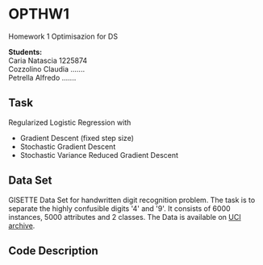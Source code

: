 # OPTHW1
Homework 1 Optimisazion for DS

**Students:**\
Caria Natascia       1225874\
Cozzolino Claudia    .......\
Petrella Alfredo     .......

## Task
Regularized Logistic Regression with
- Gradient Descent (fixed step size)
- Stochastic Gradient Descent
- Stochastic Variance Reduced Gradient Descent

## Data Set
GISETTE Data Set for handwritten digit recognition problem.
The task is to separate the highly confusible digits '4' and '9'.
It consists of 6000 instances, 5000 attributes and 2 classes.
The Data is available on [UCI archive](https://archive.ics.uci.edu/ml/datasets/Gisette).

## Code Description
